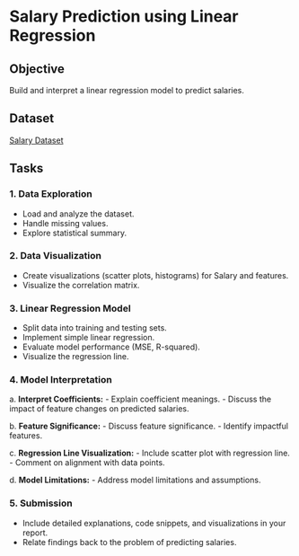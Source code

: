 # Salary Prediction using Linear Regression

## Objective
Build and interpret a linear regression model to predict salaries.

## Dataset
[Salary Dataset](https://www.kaggle.com/datasets/abhishek14398/salary-dataset-simple-linear-regression?resource=download)

## Tasks

### 1. Data Exploration
   - Load and analyze the dataset.
   - Handle missing values.
   - Explore statistical summary.

### 2. Data Visualization
   - Create visualizations (scatter plots, histograms) for Salary and features.
   - Visualize the correlation matrix.

### 3. Linear Regression Model
   - Split data into training and testing sets.
   - Implement simple linear regression.
   - Evaluate model performance (MSE, R-squared).
   - Visualize the regression line.

### 4. Model Interpretation
   a. **Interpret Coefficients:**
      - Explain coefficient meanings.
      - Discuss the impact of feature changes on predicted salaries.

   b. **Feature Significance:**
      - Discuss feature significance.
      - Identify impactful features.

   c. **Regression Line Visualization:**
      - Include scatter plot with regression line.
      - Comment on alignment with data points.

   d. **Model Limitations:**
      - Address model limitations and assumptions.

### 5. Submission
   - Include detailed explanations, code snippets, and visualizations in your report.
   - Relate findings back to the problem of predicting salaries.
